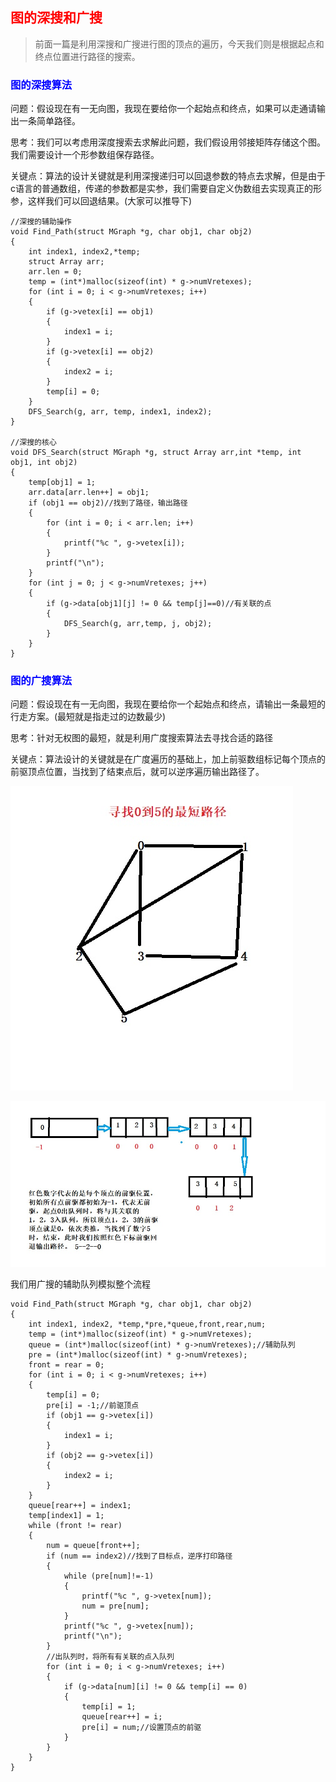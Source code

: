 <h2 style="color:red">图的深搜和广搜</h2>

> 前面一篇是利用深搜和广搜进行图的顶点的遍历，今天我们则是根据起点和终点位置进行路径的搜索。

<h3 style="color:blue">图的深搜算法</h3>

问题：假设现在有一无向图，我现在要给你一个起始点和终点，如果可以走通请输出一条简单路径。

思考：我们可以考虑用深度搜索去求解此问题，我们假设用邻接矩阵存储这个图。我们需要设计一个形参数组保存路径。

关键点：算法的设计关键就是利用深搜递归可以回退参数的特点去求解，但是由于c语言的普通数组，传递的参数都是实参，我们需要自定义伪数组去实现真正的形参，这样我们可以回退结果。(大家可以推导下)

	//深搜的辅助操作
	void Find_Path(struct MGraph *g, char obj1, char obj2)
	{
		int index1, index2,*temp;
		struct Array arr;
		arr.len = 0;
		temp = (int*)malloc(sizeof(int) * g->numVretexes);
		for (int i = 0; i < g->numVretexes; i++)
		{
			if (g->vetex[i] == obj1)
			{
				index1 = i;
			}
			if (g->vetex[i] == obj2)
			{
				index2 = i;
			}
			temp[i] = 0;
		}
		DFS_Search(g, arr, temp, index1, index2);
	}

	//深搜的核心
	void DFS_Search(struct MGraph *g, struct Array arr,int *temp, int obj1, int obj2)
	{
		temp[obj1] = 1;
		arr.data[arr.len++] = obj1;
		if (obj1 == obj2)//找到了路径，输出路径
		{
			for (int i = 0; i < arr.len; i++)
			{
				printf("%c ", g->vetex[i]);
			}
			printf("\n");
		}
		for (int j = 0; j < g->numVretexes; j++)
		{
			if (g->data[obj1][j] != 0 && temp[j]==0)//有关联的点
			{
				DFS_Search(g, arr,temp, j, obj2);
			}
		}
	}
	

<h3 style="color:blue">图的广搜算法</h3>

问题：假设现在有一无向图，我现在要给你一个起始点和终点，请输出一条最短的行走方案。(最短就是指走过的边数最少)

思考：针对无权图的最短，就是利用广度搜索算法去寻找合适的路径

关键点：算法设计的关键就是在广度遍历的基础上，加上前驱数组标记每个顶点的前驱顶点位置，当找到了结束点后，就可以逆序遍历输出路径了。

![](image/bfs2.jpg)

![](image/bfs3.jpg)

我们用广搜的辅助队列模拟整个流程



	void Find_Path(struct MGraph *g, char obj1, char obj2)
	{
		int index1, index2, *temp,*pre,*queue,front,rear,num;
		temp = (int*)malloc(sizeof(int) * g->numVretexes);
		queue = (int*)malloc(sizeof(int) * g->numVretexes);//辅助队列
		pre = (int*)malloc(sizeof(int) * g->numVretexes);
		front = rear = 0;
		for (int i = 0; i < g->numVretexes; i++)
		{
			temp[i] = 0;
			pre[i] = -1;//前驱顶点
			if (obj1 == g->vetex[i])
			{
				index1 = i;
			}
			if (obj2 == g->vetex[i])
			{
				index2 = i;
			}
		}
		queue[rear++] = index1;
		temp[index1] = 1;
		while (front != rear)
		{
			num = queue[front++];
			if (num == index2)//找到了目标点，逆序打印路径
			{
				while (pre[num]!=-1)
				{
					printf("%c ", g->vetex[num]);
					num = pre[num];
				}
				printf("%c ", g->vetex[num]);
				printf("\n");
			}
			//出队列时，将所有有关联的点入队列
			for (int i = 0; i < g->numVretexes; i++)
			{
				if (g->data[num][i] != 0 && temp[i] == 0)
				{
					temp[i] = 1;
					queue[rear++] = i;
					pre[i] = num;//设置顶点的前驱
				}
			}
		}
	}